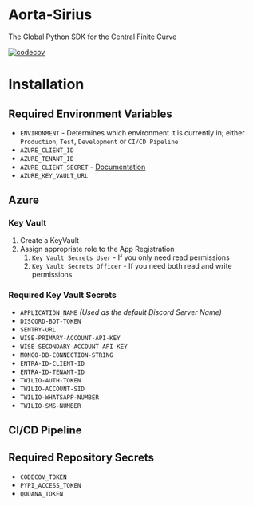 # Aorta-Sirius

The Global Python SDK for the Central Finite Curve

[![codecov](https://codecov.io/gh/kontinuum-investments/Aorta-Sirius/branch/production/graph/badge.svg?token=TYY4X666XE)](https://codecov.io/gh/kontinuum-investments/Aorta-Sirius)

# Installation

## Required Environment Variables
- `ENVIRONMENT` - Determines which environment it is currently in; either `Production`, `Test`, `Development` or `CI/CD Pipeline`
- `AZURE_CLIENT_ID`
- `AZURE_TENANT_ID`
- `AZURE_CLIENT_SECRET` - [Documentation](https://learn.microsoft.com/en-us/azure/industry/training-services/microsoft-community-training/frequently-asked-questions/generate-new-clientsecret-link-to-key-vault)
- `AZURE_KEY_VAULT_URL`

## Azure

### Key Vault

1. Create a KeyVault
2. Assign appropriate role to the App Registration
   1. `Key Vault Secrets User` - If you only need read permissions
   2. `Key Vault Secrets Officer` - If you need both read and write permissions

### Required Key Vault Secrets

- `APPLICATION_NAME` _(Used as the default Discord Server Name)_
- `DISCORD-BOT-TOKEN`
- `SENTRY-URL`
- `WISE-PRIMARY-ACCOUNT-API-KEY`
- `WISE-SECONDARY-ACCOUNT-API-KEY`
- `MONGO-DB-CONNECTION-STRING`
- `ENTRA-ID-CLIENT-ID`
- `ENTRA-ID-TENANT-ID`
- `TWILIO-AUTH-TOKEN`
- `TWILIO-ACCOUNT-SID`
- `TWILIO-WHATSAPP-NUMBER`
- `TWILIO-SMS-NUMBER`

## CI/CD Pipeline
## Required Repository Secrets
- `CODECOV_TOKEN`
- `PYPI_ACCESS_TOKEN`
- `QODANA_TOKEN`